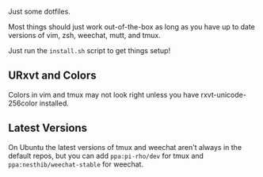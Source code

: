 Just some dotfiles.

Most things should just work out-of-the-box as long as you have up to date
versions of vim, zsh, weechat, mutt, and tmux.

Just run the `install.sh` script to get things setup!

## URxvt and Colors
Colors in vim and tmux may not look right unless you have rxvt-unicode-256color
installed.

## Latest Versions
On Ubuntu the latest versions of tmux and weechat aren't always in the default
repos, but you can add `ppa:pi-rho/dev` for tmux and `ppa:nesthib/weechat-stable`
for weechat.
